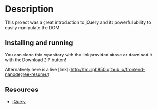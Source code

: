 # Description

This project was a great introduction to jQuery and its powerful ability to easily manipulate the DOM.

## Installing and running

You can clone this repository with the link provided above or download
it with the Download ZIP button!

Alternatively here is a live [link] (http://tmurph850.github.io/frontend-nanodegree-resume/)

## Resources

* [jQuery](http://jquery.com/)


